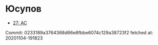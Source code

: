 # Юсупов
- [27: AC](27.md)

Commit: 0233189a3764368d66e8fbbe6074c129a38723f2
 fetched at: 20201104-191823
